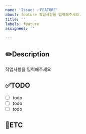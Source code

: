 ```yaml
---
name: 'Issue: ✅FEATURE'
about: feature 작업사항을 입력해주세요.
title: ''
labels: feature
assignees: ''

---
```


✏️Description
-
작업사항을 입력해주세요

✅TODO
-
- [ ] todo
- [ ] todo
- [ ] todo

🐾ETC
-

